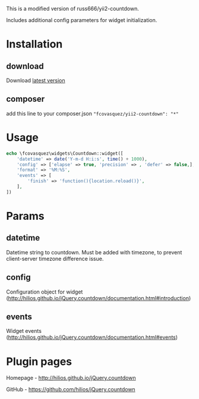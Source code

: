 This is a modified version of russ666/yii2-countdown.

Includes additional config parameters for widget initialization.

Installation
================

download
-----------------------
Download [latest version](https://github.com/fcovasquez/yii2-countdown/releases/latest)

composer
-----------------------
add this line to your composer.json
`"fcovasquez/yii2-countdown": "*"`

Usage
================

```php
echo \fcovasquez\widgets\Countdown::widget([
    'datetime' => date('Y-m-d H:i:s', time() + 1000),
    'config' => ['elapse' => true, 'precision' => , 'defer' => false,],
    'format' => '%M:%S',
    'events' => [
        'finish' => 'function(){location.reload()}',
    ],
])
```

Params
================

datetime
-----------------------
Datetime string to countdown. Must be added with timezone, to prevent client-server timezone difference issue.

config
-----------------------
Configuration object for widget (http://hilios.github.io/jQuery.countdown/documentation.html#introduction)

events
-----------------------
Widget events (http://hilios.github.io/jQuery.countdown/documentation.html#events)

Plugin pages
================
Homepage - http://hilios.github.io/jQuery.countdown

GitHub - https://github.com/hilios/jQuery.countdown
